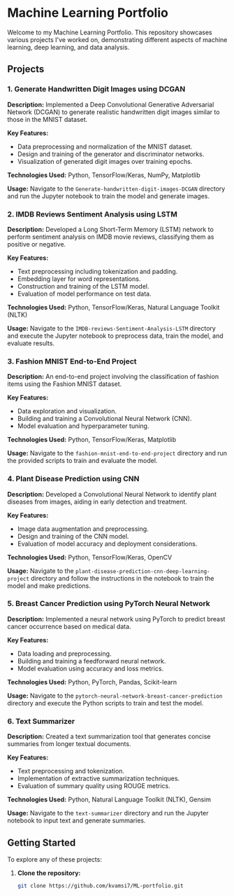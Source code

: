 # Machine Learning Portfolio

Welcome to my Machine Learning Portfolio. This repository showcases various projects I've worked on, demonstrating different aspects of machine learning, deep learning, and data analysis.

## Projects

### 1. Generate Handwritten Digit Images using DCGAN

**Description:** Implemented a Deep Convolutional Generative Adversarial Network (DCGAN) to generate realistic handwritten digit images similar to those in the MNIST dataset.

**Key Features:**
- Data preprocessing and normalization of the MNIST dataset.
- Design and training of the generator and discriminator networks.
- Visualization of generated digit images over training epochs.

**Technologies Used:** Python, TensorFlow/Keras, NumPy, Matplotlib

**Usage:** Navigate to the `Generate-handwritten-digit-images-DCGAN` directory and run the Jupyter notebook to train the model and generate images.

### 2. IMDB Reviews Sentiment Analysis using LSTM

**Description:** Developed a Long Short-Term Memory (LSTM) network to perform sentiment analysis on IMDB movie reviews, classifying them as positive or negative.

**Key Features:**
- Text preprocessing including tokenization and padding.
- Embedding layer for word representations.
- Construction and training of the LSTM model.
- Evaluation of model performance on test data.

**Technologies Used:** Python, TensorFlow/Keras, Natural Language Toolkit (NLTK)

**Usage:** Navigate to the `IMDB-reviews-Sentiment-Analysis-LSTM` directory and execute the Jupyter notebook to preprocess data, train the model, and evaluate results.

### 3. Fashion MNIST End-to-End Project

**Description:** An end-to-end project involving the classification of fashion items using the Fashion MNIST dataset.

**Key Features:**
- Data exploration and visualization.
- Building and training a Convolutional Neural Network (CNN).
- Model evaluation and hyperparameter tuning.

**Technologies Used:** Python, TensorFlow/Keras, Matplotlib

**Usage:** Navigate to the `fashion-mnist-end-to-end-project` directory and run the provided scripts to train and evaluate the model.

### 4. Plant Disease Prediction using CNN

**Description:** Developed a Convolutional Neural Network to identify plant diseases from images, aiding in early detection and treatment.

**Key Features:**
- Image data augmentation and preprocessing.
- Design and training of the CNN model.
- Evaluation of model accuracy and deployment considerations.

**Technologies Used:** Python, TensorFlow/Keras, OpenCV

**Usage:** Navigate to the `plant-disease-prediction-cnn-deep-learning-project` directory and follow the instructions in the notebook to train the model and make predictions.

### 5. Breast Cancer Prediction using PyTorch Neural Network

**Description:** Implemented a neural network using PyTorch to predict breast cancer occurrence based on medical data.

**Key Features:**
- Data loading and preprocessing.
- Building and training a feedforward neural network.
- Model evaluation using accuracy and loss metrics.

**Technologies Used:** Python, PyTorch, Pandas, Scikit-learn

**Usage:** Navigate to the `pytorch-neural-network-breast-cancer-prediction` directory and execute the Python scripts to train and test the model.

### 6. Text Summarizer

**Description:** Created a text summarization tool that generates concise summaries from longer textual documents.

**Key Features:**
- Text preprocessing and tokenization.
- Implementation of extractive summarization techniques.
- Evaluation of summary quality using ROUGE metrics.

**Technologies Used:** Python, Natural Language Toolkit (NLTK), Gensim

**Usage:** Navigate to the `text-summarizer` directory and run the Jupyter notebook to input text and generate summaries.

## Getting Started

To explore any of these projects:

1. **Clone the repository:**
   ```bash
   git clone https://github.com/kvamsi7/ML-portfolio.git
